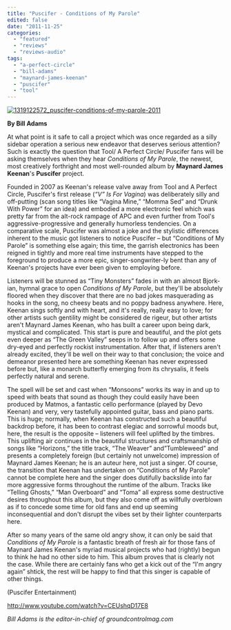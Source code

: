 ```yaml
---
title: "Puscifer - Conditions of My Parole"
edited: false
date: "2011-11-25"
categories:
  - "featured"
  - "reviews"
  - "reviews-audio"
tags:
  - "a-perfect-circle"
  - "bill-adams"
  - "maynard-james-keenan"
  - "puscifer"
  - "tool"
---
```


[![](http://www.hellbound.ca/wp-content/uploads/2011/11/1319122572_puscifer-conditions-of-my-parole-2011.jpg "1319122572_puscifer-conditions-of-my-parole-2011")](http://www.hellbound.ca/wp-content/uploads/2011/11/1319122572_puscifer-conditions-of-my-parole-2011.jpg)

**By Bill Adams**

At what point is it safe to call a project which was once regarded as a silly sidebar operation a serious new endeavor that deserves serious attention? Such is exactly the question that Tool/ A Perfect Circle/ Puscifer fans will be asking themselves when they hear _Conditions of My Parole_, the newest, most creatively forthright and most well-rounded album by **Maynard James Keenan**'s **Puscifer** project.

Founded in 2007 as Keenan's release valve away from Tool and A Perfect Circle, Puscifer's first release (_“V” Is For Vagina_) was deliberately silly and off-putting (scan song titles like “Vagina Mine,” “Momma Sed” and “Drunk With Power” for an idea) and embodied a more electronic feel which was pretty far from the alt-rock rampage of APC and even further from Tool's aggressive-progressive and generally humorless tendencies. On a comparative scale, Puscifer was almost a joke and the stylistic differences inherent to the music got listeners to notice Puscifer – but “Conditions of My Parole” is something else again; this time, the garrish electronics has been reigned in tightly and more real time instruments have stepped to the foreground to produce a more epic, singer-songwriter-ly bent than any of Keenan's projects have ever been given to employing before.

Listeners will be stunned as “Tiny Monsters” fades in with an almost Bjork-ian, hymnal grace to open _Conditions of My Parole_, but they'll be absolutely floored when they discover that there are no bad jokes masquerading as hooks in the song, no cheesy beats and no poppy badness anywhere. Here, Keenan sings softly and with heart, and it's really, really easy to love; for other artists such gentility might be considered de rigeur, but other artists aren't Maynard James Keenan, who has built a career upon being dark, mystical and complicated. This start is pure and beautiful, and the plot gets even deeper as “The Green Valley” seeps in to follow up and offers some dry-eyed and perfectly rockist instrumentation. After that, if listeners aren't already excited, they'll be well on their way to that conclusion; the voice and demeanor presented here are something Keenan has never expressed before but, like a monarch butterfly emerging from its chrysalis, it feels perfectly natural and serene.

The spell will be set and cast when “Monsoons” works its way in and up to speed with beats that sound as though they could easily have been produced by Matmos, a fantastic cello performance (played by Devo Keenan) and very, very tastefully appointed guitar, bass and piano parts. This is huge; normally, when Keenan has constructed such a beautiful backdrop before, it has been to contrast elegiac and sorrowful moods but, here, the result is the opposite – listeners will feel uplifted by the timbres. This uplifting air continues in the beautiful structures and craftsmanship of songs like “Horizons,” the title track, “The Weaver” and”Tumbleweed” and presents a completely foreign (but certainly not unwelcome) impression of Maynard James Keenan; he is an auteur here, not just a singer. Of course, the transition that Keenan has undertaken on “Conditions of My Parole” cannot be complete here and the singer does dutifully backslide into far more aggressive forms throughout the runtime of the album. Tracks like “Telling Ghosts,” “Man Overboard” and “Toma” all express some destructive desires throughout this album, but they also come off as willfully overblown as if to concede some time for old fans and end up seeming inconsequential and don't disrupt the vibes set by their lighter counterparts here.

After so many years of the same old angry show, it can only be said that _Conditions of My Parole_ is a fantastic breath of fresh air for those fans of Maynard James Keenan's myriad musical projects who had (rightly) begun to think he had no other side to him. This album proves that is clearly not the case. While there are certainly fans who get a kick out of the “I'm angry again” shtick, the rest will be happy to find that this singer is capable of other things.

(Puscifer Entertainment)

http://www.youtube.com/watch?v=CEUshqD17E8

_Bill Adams is the editor-in-chief of groundcontrolmag.com_

